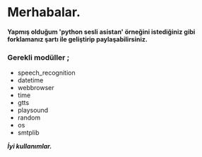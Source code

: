 # Merhabalar.
**Yapmış olduğum  'python sesli asistan'  örneğini istediğiniz gibi forklamanız şartı ile geliştirip paylaşabilirsiniz.**

### Gerekli modüller ;
- speech_recognition
- datetime
- webbrowser
- time
- gtts
- playsound
- random
- os
- smtplib

**_İyi kullanımlar._**
